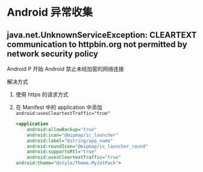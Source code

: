 # Android 异常收集

## java.net.UnknownServiceException: CLEARTEXT communication to httpbin.org not permitted by network security policy

Android P 开始 Android 禁止未经加密的网络连接 

解决方式

 1. 使用 https 的请求方式

 2. 在 Manifest 中的 application 中添加 `android:usesCleartextTraffic="true"`

    ```xml
    <application
        android:allowBackup="true"
        android:icon="@mipmap/ic_launcher"
        android:label="@string/app_name"
        android:roundIcon="@mipmap/ic_launcher_round"
        android:supportsRtl="true"
        android:usesCleartextTraffic="true"
    android:theme="@style/Theme.MyJetPack">
    ```